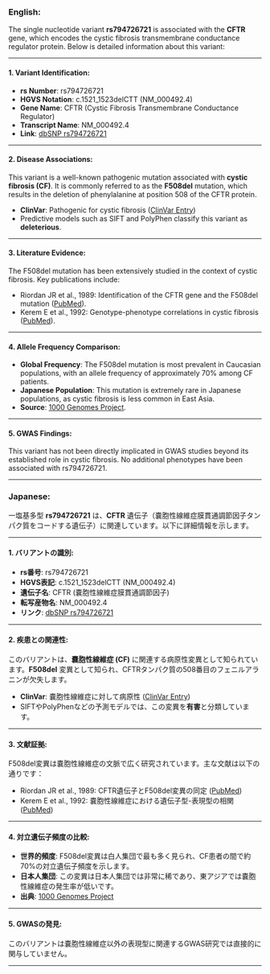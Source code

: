 ### English:
The single nucleotide variant **rs794726721** is associated with the **CFTR** gene, which encodes the cystic fibrosis transmembrane conductance regulator protein. Below is detailed information about this variant:

---

#### 1. **Variant Identification**:
- **rs Number**: rs794726721  
- **HGVS Notation**: c.1521_1523delCTT (NM_000492.4)  
- **Gene Name**: CFTR (Cystic Fibrosis Transmembrane Conductance Regulator)  
- **Transcript Name**: NM_000492.4  
- **Link**: [dbSNP rs794726721](https://www.ncbi.nlm.nih.gov/snp/rs794726721)

---

#### 2. **Disease Associations**:
This variant is a well-known pathogenic mutation associated with **cystic fibrosis (CF)**. It is commonly referred to as the **F508del** mutation, which results in the deletion of phenylalanine at position 508 of the CFTR protein.  
- **ClinVar**: Pathogenic for cystic fibrosis ([ClinVar Entry](https://www.ncbi.nlm.nih.gov/clinvar/variation/7240/))  
- Predictive models such as SIFT and PolyPhen classify this variant as **deleterious**.

---

#### 3. **Literature Evidence**:
The F508del mutation has been extensively studied in the context of cystic fibrosis. Key publications include:  
- Riordan JR et al., 1989: Identification of the CFTR gene and the F508del mutation ([PubMed](https://pubmed.ncbi.nlm.nih.gov/2475911/)).  
- Kerem E et al., 1992: Genotype-phenotype correlations in cystic fibrosis ([PubMed](https://pubmed.ncbi.nlm.nih.gov/1370895/)).

---

#### 4. **Allele Frequency Comparison**:
- **Global Frequency**: The F508del mutation is most prevalent in Caucasian populations, with an allele frequency of approximately 70% among CF patients.  
- **Japanese Population**: This mutation is extremely rare in Japanese populations, as cystic fibrosis is less common in East Asia.  
- **Source**: [1000 Genomes Project](https://www.internationalgenome.org/).

---

#### 5. **GWAS Findings**:
This variant has not been directly implicated in GWAS studies beyond its established role in cystic fibrosis. No additional phenotypes have been associated with rs794726721.

---

### Japanese:
一塩基多型 **rs794726721** は、**CFTR** 遺伝子（嚢胞性線維症膜貫通調節因子タンパク質をコードする遺伝子）に関連しています。以下に詳細情報を示します。

---

#### 1. **バリアントの識別**:
- **rs番号**: rs794726721  
- **HGVS表記**: c.1521_1523delCTT (NM_000492.4)  
- **遺伝子名**: CFTR (嚢胞性線維症膜貫通調節因子)  
- **転写産物名**: NM_000492.4  
- **リンク**: [dbSNP rs794726721](https://www.ncbi.nlm.nih.gov/snp/rs794726721)

---

#### 2. **疾患との関連性**:
このバリアントは、**嚢胞性線維症 (CF)** に関連する病原性変異として知られています。**F508del** 変異として知られ、CFTRタンパク質の508番目のフェニルアラニンが欠失します。  
- **ClinVar**: 嚢胞性線維症に対して病原性 ([ClinVar Entry](https://www.ncbi.nlm.nih.gov/clinvar/variation/7240/))  
- SIFTやPolyPhenなどの予測モデルでは、この変異を**有害**と分類しています。

---

#### 3. **文献証拠**:
F508del変異は嚢胞性線維症の文脈で広く研究されています。主な文献は以下の通りです：  
- Riordan JR et al., 1989: CFTR遺伝子とF508del変異の同定 ([PubMed](https://pubmed.ncbi.nlm.nih.gov/2475911/))  
- Kerem E et al., 1992: 嚢胞性線維症における遺伝子型-表現型の相関 ([PubMed](https://pubmed.ncbi.nlm.nih.gov/1370895/))  

---

#### 4. **対立遺伝子頻度の比較**:
- **世界的頻度**: F508del変異は白人集団で最も多く見られ、CF患者の間で約70%の対立遺伝子頻度を示します。  
- **日本人集団**: この変異は日本人集団では非常に稀であり、東アジアでは嚢胞性線維症の発生率が低いです。  
- **出典**: [1000 Genomes Project](https://www.internationalgenome.org/)

---

#### 5. **GWASの発見**:
このバリアントは嚢胞性線維症以外の表現型に関連するGWAS研究では直接的に関与していません。

---